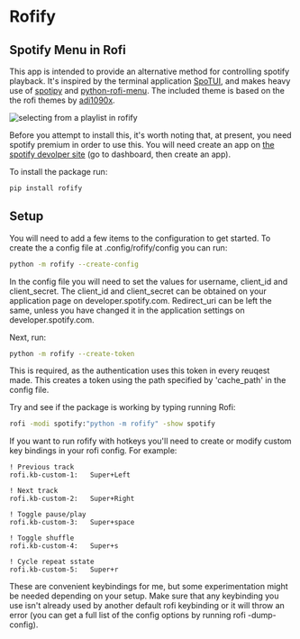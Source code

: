# Rofify
## Spotify Menu in Rofi
This app is intended to provide an alternative method for controlling spotify playback. 
It's inspired by the terminal application [SpoTUI](https://github.com/ceuk/SpoTUI), and makes heavy use of 
[spotipy](https://github.com/plamere/spotipy) and [python-rofi-menu](https://github.com/miphreal/python-rofi-menu). The included theme is based on the
the rofi themes by [adi1090x](https://github.com/adi1090x/rofi).

![selecting from a playlist in rofify](previews/playlists.gif)

Before you attempt to install this, it's worth noting that, at present, you need spotify premium in order to use this. You will need create an app on [the spotify devolper site](https://developer.spotify.com) (go to dashboard, then create an app).

To install the package run: 
``` sh
pip install rofify
```

## Setup
You will need to add a few items to the configuration to get started.
To create the a config file at .config/rofify/config you can run:
``` sh
python -m rofify --create-config
```

In the config file you will need to set the values for username, client_id and client_secret.
The client_id and client_secret can be obtained on your application page on developer.spotify.com.
Redirect_uri can be left the same, unless you have changed it in the application settings on 
developer.spotify.com.

Next, run:
``` sh
python -m rofify --create-token
```
This is required, as the authentication uses this token in every reuqest made.
This creates a token using the path specified by 'cache_path' in the config file. 

Try and see if the package is working by typing running Rofi:
``` sh
rofi -modi spotify:"python -m rofify" -show spotify
```

If you want to run rofify with hotkeys you'll need to create or modify custom key bindings in your rofi config. For example:

```
! Previous track
rofi.kb-custom-1:   Super+Left

! Next track
rofi.kb-custom-2:   Super+Right

! Toggle pause/play
rofi.kb-custom-3:   Super+space

! Toggle shuffle
rofi.kb-custom-4:   Super+s

! Cycle repeat sstate
rofi.kb-custom-5:   Super+r
```

These are convenient keybindings for me, but some experimentation might be needed depending on your setup. Make sure that any keybinding you use isn't already used by another default rofi keybinding or it will throw an error (you can get a full list of the config options by running rofi -dump-config).
